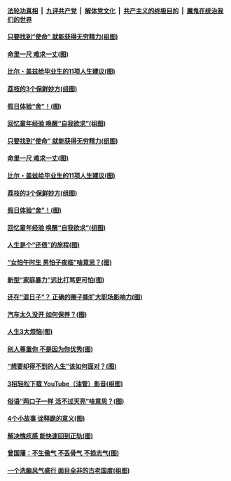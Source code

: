 

####  [法轮功真相](../../../../basic/blob/master/README.md?t=06221402) &nbsp;|&nbsp; [九评共产党](../../../../9ping.md/blob/master/README.md?t=06221402) &nbsp;|&nbsp; [解体党文化](../../../../jtdwh.md/blob/master/README.md?t=06221402)  &nbsp;|&nbsp; [共产主义的终极目的](../../../../gczydzjmd.md/blob/master/README.md?t=06221402) &nbsp;|&nbsp; [魔鬼在统治我们的世界](../../../../mgztzwmdsj.md/blob/master/README.md?t=06221402) 

#### [只要找到“使命” 就能获得无穷精力(组图)](../pages/p8/937159.md?t=06221402) 

#### [命里一尺 难求一丈(图)](../pages/p8/936782.md?t=06221402) 

#### [比尔・盖兹给毕业生的11项人生建议(图)](../pages/p8/936231.md?t=06221402) 

#### [荔枝的3个保鲜妙方(组图)](../pages/p8/936950.md?t=06221402) 

#### [假日体验“舍”！(图)](../pages/p8/937183.md?t=06221402) 

#### [回忆童年经验 唤醒“自我欲求”(组图)](../pages/p8/937082.md?t=06221402) 

#### [只要找到“使命” 就能获得无穷精力(组图)](../pages/p8/937159.md?t=06221402) 

#### [命里一尺 难求一丈(图)](../pages/p8/936782.md?t=06221402) 

#### [比尔・盖兹给毕业生的11项人生建议(图)](../pages/p8/936231.md?t=06221402) 

#### [荔枝的3个保鲜妙方(组图)](../pages/p8/936950.md?t=06221402) 

#### [假日体验“舍”！(图)](../pages/p8/937183.md?t=06221402) 

#### [回忆童年经验 唤醒“自我欲求”(组图)](../pages/p8/937082.md?t=06221402) 

#### [人生是个“还债”的旅程(图)](../pages/p8/936768.md?t=06221402) 

#### [“女怕午时生 男怕子夜临”啥意思？(图)](../pages/p8/937081.md?t=06221402) 

#### [新型“家庭暴力”远比打骂更可怕(图)](../pages/p8/936230.md?t=06221402) 

#### [还在“混日子”？ 正确的圈子能扩大职场影响力(图)](../pages/p8/937049.md?t=06221402) 

#### [汽车太久没开 如何保养？(图)](../pages/p8/937035.md?t=06221402) 

#### [人生3大烦恼(图)](../pages/p8/936959.md?t=06221402) 

#### [别人尊重你 不是因为你优秀(图)](../pages/p8/936253.md?t=06221402) 

#### [“想要却得不到的人生”该如何面对？(图)](../pages/p8/936933.md?t=06221402) 

#### [3招轻松下载 YouTube（油管）影音(组图)](../pages/p8/936922.md?t=06221402) 

#### [俗语“两口子一样 活不过天亮”啥意思？(图)](../pages/p8/936917.md?t=06221402) 

#### [4个小故事 诠释跪的意义(图)](../pages/p8/936353.md?t=06221402) 

#### [解决愧疚感 能快速回到正轨(图)](../pages/p8/936834.md?t=06221402) 

#### [曾国藩：不生傲气 不丢骨气 不损志气(图)](../pages/p8/936248.md?t=06221402) 

#### [一个洗脑风气盛行 面目全非的古老国度(组图)](../pages/p8/936759.md?t=06221402) 

